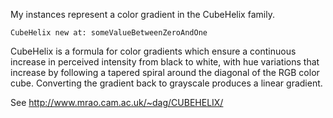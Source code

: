 My instances represent a color gradient in the CubeHelix family.

	CubeHelix new at: someValueBetweenZeroAndOne

CubeHelix is a formula for color gradients which ensure a continuous increase in perceived intensity from black to white, with hue variations that increase  by following a tapered spiral around the diagonal of the RGB color cube. Converting the gradient back to grayscale produces a linear gradient.

See http://www.mrao.cam.ac.uk/~dag/CUBEHELIX/
